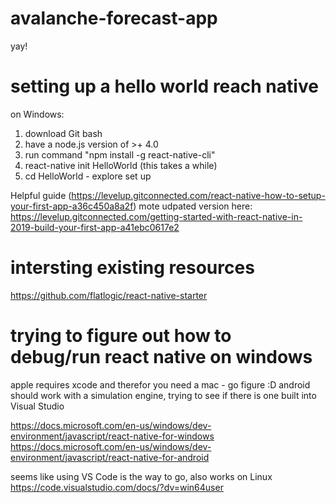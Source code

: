 # avalanche-forecast-app

yay!

# setting up a hello world reach native

on Windows: 
1. download Git bash
2. have a node.js version of >+ 4.0
3. run command "npm install -g react-native-cli"
4. react-native init HelloWorld (this takes a while)
5. cd HelloWorld - explore set up

Helpful guide (https://levelup.gitconnected.com/react-native-how-to-setup-your-first-app-a36c450a8a2f)
mote udpated version here: https://levelup.gitconnected.com/getting-started-with-react-native-in-2019-build-your-first-app-a41ebc0617e2

# intersting existing resources

https://github.com/flatlogic/react-native-starter


# trying to figure out how to debug/run react native on windows

apple requires xcode and therefor you need a mac - go figure :D 
android should work with a simulation engine, trying to see if there is one built into Visual Studio

https://docs.microsoft.com/en-us/windows/dev-environment/javascript/react-native-for-windows
https://docs.microsoft.com/en-us/windows/dev-environment/javascript/react-native-for-android

seems like using VS Code is the way to go, also works on Linux
https://code.visualstudio.com/docs/?dv=win64user

